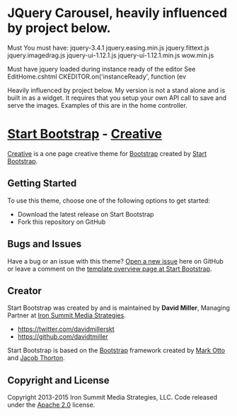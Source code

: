 # JQuery Carousel, heavily influenced by project below.
Must You must have: 
jquery-3.4.1
jquery.easing.min.js
jquery.fittext.js
jquery.imagedrag.js
jquery-ui-1.12.1.js
jquery-ui-1.12.1.min.js
wow.min.js

Must have jquery loaded during instance ready of the editor   See EditHome.cshtml
CKEDITOR.on('instanceReady', function (ev


Heavily influenced by project below. My version is not a stand alone and is built in as a widget.
It requires that you setup your own API call to save and serve the images.
Examples of this are in the home controller.


# [Start Bootstrap](http://startbootstrap.com/) - [Creative](http://startbootstrap.com/template-overviews/creative/)

[Creative](http://startbootstrap.com/template-overviews/creative/) is a one page creative theme for [Bootstrap](http://getbootstrap.com/) created by [Start Bootstrap](http://startbootstrap.com/).

## Getting Started

To use this theme, choose one of the following options to get started:
* Download the latest release on Start Bootstrap
* Fork this repository on GitHub

## Bugs and Issues

Have a bug or an issue with this theme? [Open a new issue](https://github.com/IronSummitMedia/startbootstrap-creative/issues) here on GitHub or leave a comment on the [template overview page at Start Bootstrap](http://startbootstrap.com/template-overviews/creative/).

## Creator

Start Bootstrap was created by and is maintained by **David Miller**, Managing Partner at [Iron Summit Media Strategies](http://www.ironsummitmedia.com/).

* https://twitter.com/davidmillerskt
* https://github.com/davidtmiller

Start Bootstrap is based on the [Bootstrap](http://getbootstrap.com/) framework created by [Mark Otto](https://twitter.com/mdo) and [Jacob Thorton](https://twitter.com/fat).

## Copyright and License

Copyright 2013-2015 Iron Summit Media Strategies, LLC. Code released under the [Apache 2.0](https://github.com/IronSummitMedia/startbootstrap-creative/blob/gh-pages/LICENSE) license.